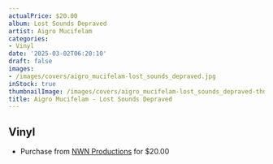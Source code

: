 ```yaml
---
actualPrice: $20.00
album: Lost Sounds Depraved
artist: Aigro Mucifelam
categories:
- Vinyl
date: '2025-03-02T06:20:10'
draft: false
images:
- /images/covers/aigro_mucifelam-lost_sounds_depraved.jpg
inStock: true
thumbnailImage: /images/covers/aigro_mucifelam-lost_sounds_depraved-thumb.jpg
title: Aigro Mucifelam - Lost Sounds Depraved
---
```


## Vinyl
* Purchase from [NWN Productions](http://shop.nwnprod.com/index.php?route=product/product&path=75&product_id=47475&sort=pd.name&order=ASC) for $20.00
